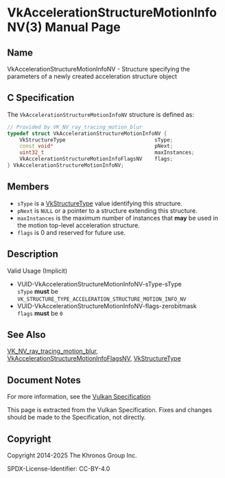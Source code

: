 # VkAccelerationStructureMotionInfoNV(3) Manual Page

## Name

VkAccelerationStructureMotionInfoNV - Structure specifying the parameters of a newly created acceleration structure object



## [](#_c_specification)C Specification

The `VkAccelerationStructureMotionInfoNV` structure is defined as:

```c++
// Provided by VK_NV_ray_tracing_motion_blur
typedef struct VkAccelerationStructureMotionInfoNV {
    VkStructureType                             sType;
    const void*                                 pNext;
    uint32_t                                    maxInstances;
    VkAccelerationStructureMotionInfoFlagsNV    flags;
} VkAccelerationStructureMotionInfoNV;
```

## [](#_members)Members

- `sType` is a [VkStructureType](https://registry.khronos.org/vulkan/specs/latest/man/html/VkStructureType.html) value identifying this structure.
- `pNext` is `NULL` or a pointer to a structure extending this structure.
- `maxInstances` is the maximum number of instances that **may** be used in the motion top-level acceleration structure.
- `flags` is 0 and reserved for future use.

## [](#_description)Description

Valid Usage (Implicit)

- [](#VUID-VkAccelerationStructureMotionInfoNV-sType-sType)VUID-VkAccelerationStructureMotionInfoNV-sType-sType  
  `sType` **must** be `VK_STRUCTURE_TYPE_ACCELERATION_STRUCTURE_MOTION_INFO_NV`
- [](#VUID-VkAccelerationStructureMotionInfoNV-flags-zerobitmask)VUID-VkAccelerationStructureMotionInfoNV-flags-zerobitmask  
  `flags` **must** be `0`

## [](#_see_also)See Also

[VK\_NV\_ray\_tracing\_motion\_blur](https://registry.khronos.org/vulkan/specs/latest/man/html/VK_NV_ray_tracing_motion_blur.html), [VkAccelerationStructureMotionInfoFlagsNV](https://registry.khronos.org/vulkan/specs/latest/man/html/VkAccelerationStructureMotionInfoFlagsNV.html), [VkStructureType](https://registry.khronos.org/vulkan/specs/latest/man/html/VkStructureType.html)

## [](#_document_notes)Document Notes

For more information, see the [Vulkan Specification](https://registry.khronos.org/vulkan/specs/latest/html/vkspec.html#VkAccelerationStructureMotionInfoNV)

This page is extracted from the Vulkan Specification. Fixes and changes should be made to the Specification, not directly.

## [](#_copyright)Copyright

Copyright 2014-2025 The Khronos Group Inc.

SPDX-License-Identifier: CC-BY-4.0